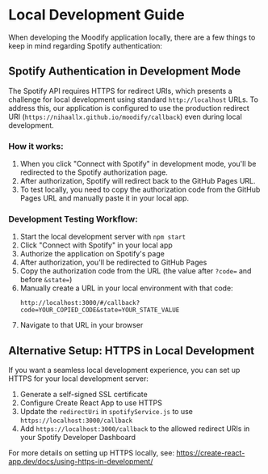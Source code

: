 # Local Development Guide

When developing the Moodify application locally, there are a few things to keep in mind regarding Spotify authentication:

## Spotify Authentication in Development Mode

The Spotify API requires HTTPS for redirect URIs, which presents a challenge for local development using standard `http://localhost` URLs. To address this, our application is configured to use the production redirect URI (`https://nihaallx.github.io/moodify/callback`) even during local development.

### How it works:

1. When you click "Connect with Spotify" in development mode, you'll be redirected to the Spotify authorization page.
2. After authorization, Spotify will redirect back to the GitHub Pages URL.
3. To test locally, you need to copy the authorization code from the GitHub Pages URL and manually paste it in your local app.

### Development Testing Workflow:

1. Start the local development server with `npm start`
2. Click "Connect with Spotify" in your local app
3. Authorize the application on Spotify's page
4. After authorization, you'll be redirected to GitHub Pages
5. Copy the authorization code from the URL (the value after `?code=` and before `&state=`)
6. Manually create a URL in your local environment with that code:
   ```
   http://localhost:3000/#/callback?code=YOUR_COPIED_CODE&state=YOUR_STATE_VALUE
   ```
7. Navigate to that URL in your browser

## Alternative Setup: HTTPS in Local Development

If you want a seamless local development experience, you can set up HTTPS for your local development server:

1. Generate a self-signed SSL certificate
2. Configure Create React App to use HTTPS
3. Update the `redirectUri` in `spotifyService.js` to use `https://localhost:3000/callback`
4. Add `https://localhost:3000/callback` to the allowed redirect URIs in your Spotify Developer Dashboard

For more details on setting up HTTPS locally, see:
https://create-react-app.dev/docs/using-https-in-development/
